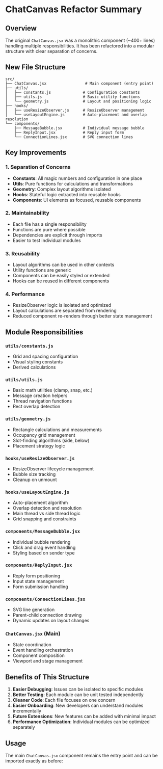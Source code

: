 # ChatCanvas Refactor Summary

## Overview
The original `ChatCanvas.jsx` was a monolithic component (~400+ lines) handling multiple responsibilities. It has been refactored into a modular structure with clear separation of concerns.

## New File Structure

```
src/
├── ChatCanvas.jsx                 # Main component (entry point)
├── utils/
│   ├── constants.js              # Configuration constants
│   ├── utils.js                  # Basic utility functions
│   └── geometry.js               # Layout and positioning logic
├── hooks/
│   ├── useResizeObserver.js      # ResizeObserver management
│   └── useLayoutEngine.js        # Auto-placement and overlap resolution
└── components/
    ├── MessageBubble.jsx         # Individual message bubble
    ├── ReplyInput.jsx            # Reply input form
    └── ConnectionLines.jsx       # SVG connection lines
```

## Key Improvements

### 1. **Separation of Concerns**
- **Constants**: All magic numbers and configuration in one place
- **Utils**: Pure functions for calculations and transformations
- **Geometry**: Complex layout algorithms isolated
- **Hooks**: Stateful logic extracted into reusable hooks
- **Components**: UI elements as focused, reusable components

### 2. **Maintainability**
- Each file has a single responsibility
- Functions are pure where possible
- Dependencies are explicit through imports
- Easier to test individual modules

### 3. **Reusability**
- Layout algorithms can be used in other contexts
- Utility functions are generic
- Components can be easily styled or extended
- Hooks can be reused in different components

### 4. **Performance**
- ResizeObserver logic is isolated and optimized
- Layout calculations are separated from rendering
- Reduced component re-renders through better state management

## Module Responsibilities

### `utils/constants.js`
- Grid and spacing configuration
- Visual styling constants
- Derived calculations

### `utils/utils.js`
- Basic math utilities (clamp, snap, etc.)
- Message creation helpers
- Thread navigation functions
- Rect overlap detection

### `utils/geometry.js`
- Rectangle calculations and measurements
- Occupancy grid management
- Slot-finding algorithms (side, below)
- Placement strategy logic

### `hooks/useResizeObserver.js`
- ResizeObserver lifecycle management
- Bubble size tracking
- Cleanup on unmount

### `hooks/useLayoutEngine.js`
- Auto-placement algorithm
- Overlap detection and resolution
- Main thread vs side thread logic
- Grid snapping and constraints

### `components/MessageBubble.jsx`
- Individual bubble rendering
- Click and drag event handling
- Styling based on sender type

### `components/ReplyInput.jsx`
- Reply form positioning
- Input state management
- Form submission handling

### `components/ConnectionLines.jsx`
- SVG line generation
- Parent-child connection drawing
- Dynamic updates on layout changes

### `ChatCanvas.jsx` (Main)
- State coordination
- Event handling orchestration
- Component composition
- Viewport and stage management

## Benefits of This Structure

1. **Easier Debugging**: Issues can be isolated to specific modules
2. **Better Testing**: Each module can be unit tested independently
3. **Cleaner Code**: Each file focuses on one concern
4. **Easier Onboarding**: New developers can understand modules incrementally
5. **Future Extensions**: New features can be added with minimal impact
6. **Performance Optimization**: Individual modules can be optimized separately

## Usage

The main `ChatCanvas.jsx` component remains the entry point and can be imported exactly as before: